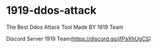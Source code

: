 # 1919-ddos-attack



The Best Ddos Attack Tool Made BY 1919 Team


Discord Server 1919 Team(https://discord.gg/jfPaXhUgCS)
